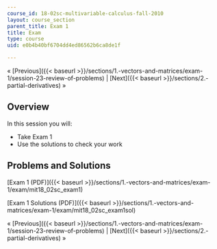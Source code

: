 ```yaml
---
course_id: 18-02sc-multivariable-calculus-fall-2010
layout: course_section
parent_title: Exam 1
title: Exam
type: course
uid: e0b4b40bf6704dd4ed86562b6ca8de1f

---
```


« [Previous]({{< baseurl >}}/sections/1.-vectors-and-matrices/exam-1/session-23-review-of-problems) | [Next]({{< baseurl >}}/sections/2.-partial-derivatives) »

Overview
--------

In this session you will:

*   Take Exam 1
*   Use the solutions to check your work

Problems and Solutions
----------------------

[Exam 1 (PDF)]({{< baseurl >}}/sections/1.-vectors-and-matrices/exam-1/exam/mit18_02sc_exam1)

[Exam 1 Solutions (PDF)]({{< baseurl >}}/sections/1.-vectors-and-matrices/exam-1/exam/mit18_02sc_exam1sol)

« [Previous]({{< baseurl >}}/sections/1.-vectors-and-matrices/exam-1/session-23-review-of-problems) | [Next]({{< baseurl >}}/sections/2.-partial-derivatives) »